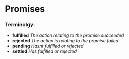 # Promises
### Terminolgy:
* **fulfilled** _The action relating to the promise succeeded_
* **rejected** _The action is relating to the promise failed_
* **pending** _Hasnt fulfilled or rejected_
* **settled** _Has fulfilled or rejected_ 

